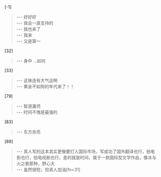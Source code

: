 
[-1] 
>--- 好好好<br>
>--- 我会一直支持的<br>
>--- 我也来了<br>
>--- 我来<br>
>--- 又是第一<br>

[32] 
>--- 身中 …如何<br>

[33] 
>--- 这锋连有大气运啊<br>
>--- 黄金不如狗的年代来了！！<br>

[79] 
>--- 智道蛊师<br>
>--- 时间不愧是最强的<br>

[83] 
>--- 东方余亮<br>

[89] 
>--- 真人写的这本其实更像要打入国际市场，写成功了国外翻译也行，拍电影也行，拍电视剧也行，差的就是时间，属于一款国际型文学作品，像冰与火之歌那种，野心大<br>
>--- 虽然很短，但真人加油[fn=31]<br>
